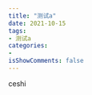 ```yaml
---
title: "测试a"
date: 2021-10-15
tags:
- 测试a
categories:
- 
isShowComments: false
---
```

ceshi